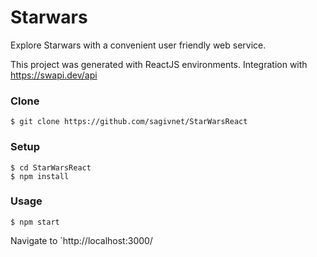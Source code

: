 # Starwars

Explore Starwars with a convenient user friendly web service.

This project was generated with ReactJS environments.
Integration with https://swapi.dev/api

### Clone

```shell
$ git clone https://github.com/sagivnet/StarWarsReact
```

### Setup

```shell
$ cd StarWarsReact
$ npm install
```

### Usage

```shell
$ npm start
```

Navigate to `http://localhost:3000/
